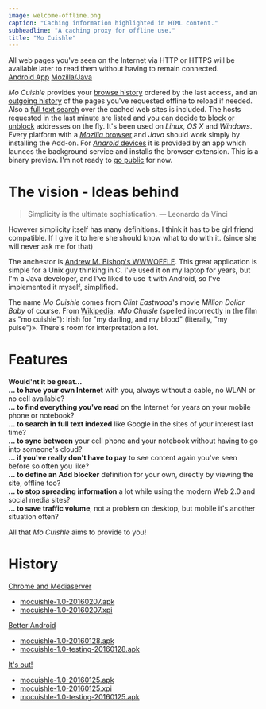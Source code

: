 ```yaml
---
image: welcome-offline.png
caption: "Caching information highlighted in HTML content."
subheadline: "A caching proxy for offline use."
title: "Mo Cuishle"
---
```


All web pages you've seen on the Internet via HTTP or HTTPS will be available 
later to read them without having to remain connected.<br><a 
class="button info" href="http://ganskef.github.io/MoCuishle/android-install/">Android App</a>&nbsp;<a class="button info" 
href="http://ganskef.github.io/MoCuishle/mozilla-install">Mozilla/Java</a>&nbsp;&nbsp;
<!--more-->

*Mo Cuishle* provides your 
[browse history](http://ganskef.github.io/MoCuishle/browse-history/) ordered by the last access, and an 
[outgoing history](http://ganskef.github.io/MoCuishle/outgoing-history/) of the pages you've requested offline to 
reload if needed. Also a [full text search](http://ganskef.github.io/MoCuishle/full-text-search/) over the cached 
web sites is included. The hosts requested in the last minute are listed and you 
can decide to [block or unblock](http://ganskef.github.io/MoCuishle/block-unblock/) addresses on the fly. It's 
been used on *Linux*, *OS X* and *Windows*. Every platform with a [*Mozilla* 
browser](http://ganskef.github.io/MoCuishle/mozilla-install/) and *Java* should work simply by installing the 
Add-on. For [*Android* devices](http://ganskef.github.io/MoCuishle/android-install/) it is provided by an app 
which launces the background service and installs the browser extension. This 
is a binary preview. I'm not ready to [go public](http://ganskef.github.io/MoCuishle/license/) for now.

# The vision - Ideas behind

> Simplicity is the ultimate sophistication. — Leonardo da Vinci

However simplicity itself has many definitions. I think it has to be girl friend 
compatible. If I give it to here she should know what to do with it. (since she 
will never ask me for that)

The anchestor is 
[Andrew M. Bishop's WWWOFFLE](http://www.gedanken.org.uk/software/wwwoffle/). 
This great application is simple for a Unix guy thinking in C. I've used it on 
my laptop for years, but I'm a Java developer, and I've liked to use it with 
Android, so I've implemented it myself, simplified. 

The name *Mo Cuishle* comes from *Clint Eastwood*'s movie *Million Dollar Baby* 
of course. From [Wikipedia](http://en.wikipedia.org/wiki/Million_Dollar_Baby): 
&#171;*Mo Chuisle* (spelled incorrectly in the film as "mo cuishle"): Irish for 
"my darling, and my blood" (literally, "my pulse")&#187;. There's room for 
interpretation a lot. 

# Features

**Would'nt it be great...**<br/>
**... to have your own Internet** with you, always without a cable, no WLAN or no cell available?<br/>
**... to find everything you've read** on the Internet for years on your mobile phone or notebook?<br/>
**... to search in full text indexed** like Google in the sites of your interest last time?<br/>
**... to sync between** your cell phone and your notebook without having to go into someone's cloud?<br/>
**... if you've really don't have to pay** to see content again you've seen before so often you like?<br/>
**... to define an Add blocker** definition for your own, directly by viewing the site, offline too?<br/>
**... to stop spreading information** a lot while using the modern Web 2.0 and social media sites?<br/>
**... to save traffic volume**, not a problem on desktop, but mobile it's another situation often?<br/>

All that *Mo Cuishle* aims to provide to you!

# History

[Chrome and Mediaserver](http://ganskef.github.io/MoCuishle/chrome-and-mediaserver/)

 * [mocuishle-1.0-20160207.apk](http://ganskef.github.io/MoCuishle/mocuishle-binary-preview/mocuishle-1.0-20160207.apk)
 * [mocuishle-1.0-20160207.xpi](http://ganskef.github.io/MoCuishle/mocuishle-binary-preview/mocuishle-1.0-20160207.xpi)

[Better Android](http://ganskef.github.io/MoCuishle/better-android/)

 * [mocuishle-1.0-20160128.apk](http://ganskef.github.io/MoCuishle/mocuishle-binary-preview/mocuishle-1.0-20160128.apk)
 * [mocuishle-1.0-testing-20160128.apk](http://ganskef.github.io/MoCuishle/mocuishle-binary-preview/mocuishle-testing-1.0-20160128.apk)

[It's out!](http://ganskef.github.io/MoCuishle/it-is-out/)

 * [mocuishle-1.0-20160125.apk](http://ganskef.github.io/MoCuishle/mocuishle-binary-preview/mocuishle-1.0-20160125.apk)
 * [mocuishle-1.0-20160125.xpi](http://ganskef.github.io/MoCuishle/mocuishle-binary-preview/mocuishle-1.0-20160125.xpi)
 * [mocuishle-1.0-testing-20160125.apk](http://ganskef.github.io/MoCuishle/mocuishle-binary-preview/mocuishle-testing-1.0-20160125.apk)
